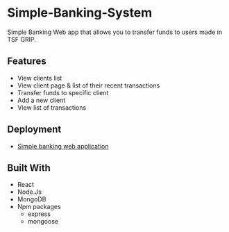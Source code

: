# Simple-Banking-System
Simple Banking Web app that allows you to transfer funds to users made in TSF GRIP.

## Features

- View clients list
- View client page & list of their recent transactions
- Transfer funds to specific client
- Add a new client
- View list of transactions

## Deployment 
 - [Simple banking web application](https://simplebankingweb.herokuapp.com/)
 
## Built With

- React
- Node.Js
- MongoDB
- Npm packages
  - express
  - mongoose
  
